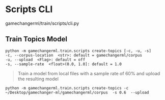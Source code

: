 # Scripts CLI
gamechangerml/train/scripts/cli.py 

## Train Topics Model
`python -m gamechangerml.train.scripts create-topics [-c, -u, -s]` \
`-c, --corpus-location  <str>: default = gamechangerml/corpus` \
`-u, --upload  <Flag>: default = off` \
`-s, --sample-rate  <float>(0.0, 1.0]: default = 1.0`

> Train a model from local files with a sample rate of 60% and upload the resulting model

`python -m gamechangerml.train.scripts create-topics -c ~/Desktop/gamechanger-ml/gamechangerml/corpus  -s 0.6  --upload` 

